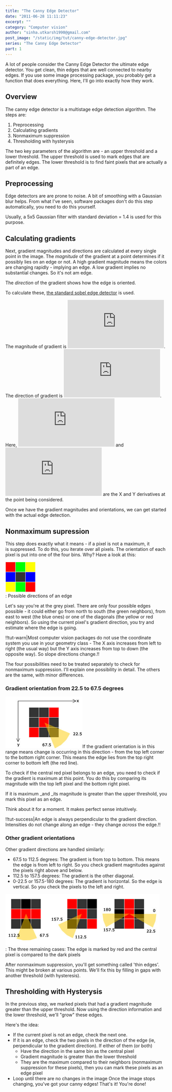 ```yaml
---
title: "The Canny Edge Detector"
date: "2011-06-28 11:11:23"
excerpt: ""
category: "Computer vision"
author: "sinha.utkarsh1990@gmail.com"
post_image: "/static/img/tut/canny-edge-detector.jpg"
series: "The Canny Edge Detector"
part: 1
---
```

A lot of people consider the Canny Edge Detector the ultimate edge detector. You get clean, thin edges that are well connected to nearby edges. If you use some image processing package, you probably get a function that does everything. Here, I'll go into exactly how they work. 

## Overview

The canny edge detector is a multistage edge detection algorithm. The steps are: 

  1. Preprocessing
  2. Calculating gradients
  3. Nonmaximum suppression
  4. Thresholding with hysterysis

The two key parameters of the algorithm are - an upper threshold and a lower threshold. The upper threshold is used to mark edges that are definitely edges. The lower threshold is to find faint pixels that are actually a part of an edge. 

## Preprocessing

Edge detectors are are prone to noise. A bit of smoothing with a Gaussian blur helps. From what I've seen, software packages don't do this step automatically, you need to do this yourself.

Usually, a 5x5 Gaussian filter with standard deviation = 1.4 is used for this purpose. 

## Calculating gradients

Next, gradient magnitudes and directions are calculated at every single point in the image. The _magnitude_ of the gradient at a point determines if it possibly lies on an edge or not. A high gradient magnitude means the colors are changing rapidly - implying an edge. A low gradient implies no substantial changes. So it's not am edge.

The _direction_ of the gradient shows how the edge is oriented.

To calculate these, [the standard sobel edge detector](/tutorials/the-sobel-and-laplacian-edge-detectors/) is used.

The magnitude of gradient is ![](http://s0.wp.com/latex.php?latex=m%20%3D%20%5Csqrt%7BG_x%5E2%20%2B%20G_y%5E2%7D&bg=ffffff&fg=000&s=0). The direction of gradient is ![](http://s0.wp.com/latex.php?latex=%5Ctheta%20%3D%20arctan%28%5Cfrac%7BG_y%7D%7BG_x%7D%29&bg=ffffff&fg=000&s=0). Here, ![](http://s0.wp.com/latex.php?latex=G_x&bg=ffffff&fg=000&s=0) and ![](http://s0.wp.com/latex.php?latex=G_y&bg=ffffff&fg=000&s=0) are the X and Y derivatives at the point being considered.

Once we have the gradient magnitudes and orientations, we can get started with the actual edge detection.

## Nonmaximum supression

This step does exactly what it means - if a pixel is not a maximum, it is suppressed. To do this, you iterate over all pixels. The orientation of each pixel is put into one of the four bins. Why? Have a look at this:

  
  
![The neighbors while computing canny edges](/static/img/tut/possible-neighbors.jpg)  
: Possible directions of an edge  
  

Let's say you're at the grey pixel. There are only four possible edges possible - it could either go from north to south (the green neighbors), from east to west (the blue ones) or one of the diagonals (the yellow or red neighbors). So using the current pixel's gradient direction, you try and estimate where the edge is going. 

!!tut-warn|Most computer vision packages do not use the coordinate system you use in your geometry class - The X axis increases from left to right (the usual way) but the Y axis increases from top to down (the opposite way). So slope directions change.!!

The four possibilities need to be treated separately to check for nonmaximum suppression. I'll explain one possibility in detail. The others are the same, with minor differences. 

### Gradient orientation from 22.5 to 67.5 degrees

![The edge is the gradient direction is from 22.5 to 67.5 degrees](/static/img/tut/edge-direction-451.jpg)If the gradient orientation is in this range means change is occurring in this direction - from the top left corner to the bottom right corner. This means the edge lies from the top right corner to bottom left (the red line).

To check if the central red pixel belongs to an edge, you need to check if the gradient is maximum at this point. You do this by comparing its magnitude with the top left pixel and the bottom right pixel. 

If it is maximum _and _its magnitude is greater than the upper threshold, you mark this pixel as an edge.

Think about it for a moment. It makes perfect sense intuitively.

!!tut-success|An edge is always perpendicular to the gradient direction. Intensities do not change along an edge - they change _across_ the edge.!!

### Other gradient orientations

Other gradient directions are handled similarly: 

  * 67.5 to 112.5 degrees: The gradient is from top to bottom. This means the edge is from left to right. So you check gradient magnitudes against the pixels right above and below.
  * 112.5 to 157.5 degrees: The gradient is the other diagonal.
  * 0-22.5 or 157.5-180 degrees: The gradient is horizontal. So the edge is vertical. So you check the pixels to the left and right.

  
  
![](/static/img/tut/edge-direction-all.jpg)  
: The three remaining cases: The edge is marked by red and the central pixel is compared to the dark pixels  
  

After nonmaximum suppression, you'll get something called 'thin edges'. This might be broken at various points. We'll fix this by filling in gaps with another threshold (with hysteresis). 

## Thresholding with Hysterysis

In the previous step, we marked pixels that had a gradient magnitude greater than the upper threshold. Now using the direction information and the lower threshold, we'll "grow" these edges.

Here's the idea: 

  * If the current pixel is not an edge, check the next one.
  * If it is an edge, check the two pixels in the direction of the edge (ie, perpendicular to the gradient direction). If either of them (or both) 
    * Have the direction in the same bin as the central pixel
    * Gradient magnitude is greater than the lower threshold
    * They are the maximum compared to their neighbors (nonmaximum suppression for these pixels), then you can mark these pixels as an edge pixel
  * Loop until there are no changes in the image
Once the image stops changing, you've got your canny edges! That's it! You're done!
